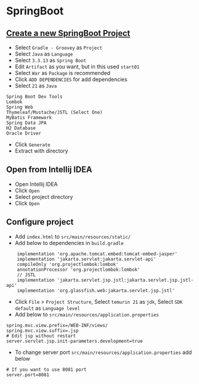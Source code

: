 # SpringBoot
## [Create a new SpringBoot Project](https://start.spring.io/)
- Select `Gradle - Groovey` as `Project`
- Select `Java` as `Language`
- Select `3.3.13` as `Spring Boot`
- Edit `Artifact` as you want, but in this used `start01`
- Select `War` as `Package` is recommended
- Click `ADD DEPENDENCIES` for add dependencies
- Select `21` as `Java`
```
Spring Boot Dev Tools
Lombok
Spring Web
Thymeleaf/Mustache/JSTL (Select One)
MyBatis Framework
Spring Data JPA
H2 Database
Oracle Driver
```
- Click `Generate`
- Extract with directory
## Open from Intellij IDEA
- Open Intellij IDEA
- Click `Open`
- Select project directory
- Click `Open`
## Configure project
- Add `index.html` to `src/main/resources/static/`
- Add below to dependencies in `build.gradle`
```
	implementation 'org.apache.tomcat.embed:tomcat-embed-jasper'
	implementation 'jakarta.servlet:jakarta.servlet-api'
    compileOnly 'org.projectlombok:lombok'
    annotationProcessor 'org.projectlombok:lombok'
	// JSTL
	implementation 'jakarta.servlet.jsp.jstl:jakarta.servlet.jsp.jstl-api'
	implementation 'org.glassfish.web:jakarta.servlet.jsp.jstl'
```
- Click `File` > `Project Structure`, Select `temurin 21` as `jdk`, Select `SDK default` as `Language level`
- Add below to `src/main/resources/application.properties`
```
spring.mvc.view.prefix=/WEB-INF/views/
spring.mvc.view.suffix=.jsp
# Edit jsp without restart
server.servlet.jsp.init-parameters.development=true
```
- To change server port `src/main/resources/application.properties` add below
```
# If you want to use 8081 port
server.port=8081
```